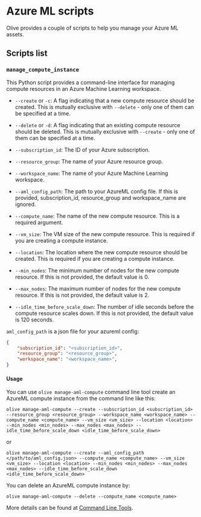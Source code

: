 # Azure ML scripts

Olive provides a couple of scripts to help you manage your Azure ML assets.

## Scripts list

### `manage_compute_instance`
This Python script provides a command-line interface for managing compute resources in an Azure Machine Learning workspace.

* `--create` or `-c`: A flag indicating that a new compute resource should be created. This is mutually exclusive with `--delete` - only one of them can be specified at a time.

* `--delete` or `-d`: A flag indicating that an existing compute resource should be deleted. This is mutually exclusive with `--create` - only one of them can be specified at a time.

* `--subscription_id`: The ID of your Azure subscription.

* `--resource_group`: The name of your Azure resource group.

* `--workspace_name`: The name of your Azure Machine Learning workspace.

* `--aml_config_path`: The path to your AzureML config file. If this is provided, subscription_id, resource_group and workspace_name are ignored.

* `--compute_name`: The name of the new compute resource. This is a required argument.

* `--vm_size`: The VM size of the new compute resource. This is required if you are creating a compute instance.

* `--location`: The location where the new compute resource should be created. This is required if you are creating a compute instance.

* `--min_nodes`: The minimum number of nodes for the new compute resource. If this is not provided, the default value is 0.

* `--max_nodes`: The maximum number of nodes for the new compute resource. If this is not provided, the default value is 2.

* `--idle_time_before_scale_down`: The number of idle seconds before the compute resource scales down. If this is not provided, the default value is 120 seconds.

`aml_config_path` is a json file for your azureml config:
```json
{
    "subscription_id": "<subscription_id>",
    "resource_group": "<resource_group>",
    "workspace_name": "<workspace_name>",
}
```

#### Usage

You can use ``olive manage-aml-compute`` command line tool create an AzureML compute instance from the command line like this:

```
olive manage-aml-compute --create --subscription_id <subscription_id> --resource_group <resource_group> --workspace_name <workspace_name> --compute_name <compute_name> --vm_size <vm_size> --location <location> --min_nodes <min_nodes> --max_nodes <max_nodes> --idle_time_before_scale_down <idle_time_before_scale_down>
```

or

```
olive manage-aml-compute --create --aml_config_path </path/to/aml_config.json> --compute_name <compute_name> --vm_size <vm_size> --location <location> --min_nodes <min_nodes> --max_nodes <max_nodes> --idle_time_before_scale_down <idle_time_before_scale_down>
```

You can delete an AzureML compute instance by:
```
olive manage-aml-compute --delete --compute_name <compute_name>
```

More details can be found at [Command Line Tools](command_line_tools).
